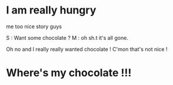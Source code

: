 # I am really hungry 
me too
nice story guys

S : Want some chocolate ?
M : oh sh.t it's all gone.


Oh no and I really really wanted chocolate !
C'mon that's not nice !
# Where's my chocolate  !!!



